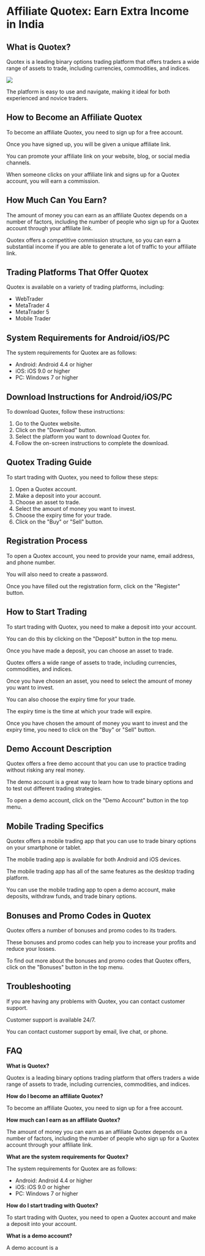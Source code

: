 # Affiliate Quotex: Earn Extra Income in India

## What is Quotex?

Quotex is a leading binary options trading platform that offers traders
a wide range of assets to trade, including currencies, commodities, and
indices.

[![](https://static.quotex.io/files/4_en/300_250.jpg)](https://traff.sbs/brokerqxlid)

The platform is easy to use and navigate, making it ideal for both
experienced and novice traders.

## How to Become an Affiliate Quotex

To become an affiliate Quotex, you need to sign up for a free account.

Once you have signed up, you will be given a unique affiliate link.

You can promote your affiliate link on your website, blog, or social
media channels.

When someone clicks on your affiliate link and signs up for a Quotex
account, you will earn a commission.

## How Much Can You Earn?

The amount of money you can earn as an affiliate Quotex depends on a
number of factors, including the number of people who sign up for a
Quotex account through your affiliate link.

Quotex offers a competitive commission structure, so you can earn a
substantial income if you are able to generate a lot of traffic to your
affiliate link.

## Trading Platforms That Offer Quotex

Quotex is available on a variety of trading platforms, including:

-   WebTrader
-   MetaTrader 4
-   MetaTrader 5
-   Mobile Trader

## System Requirements for Android/iOS/PC

The system requirements for Quotex are as follows:

-   Android: Android 4.4 or higher
-   iOS: iOS 9.0 or higher
-   PC: Windows 7 or higher

## Download Instructions for Android/iOS/PC

To download Quotex, follow these instructions:

1.  Go to the Quotex website.
2.  Click on the "Download" button.
3.  Select the platform you want to download Quotex for.
4.  Follow the on-screen instructions to complete the download.

## Quotex Trading Guide

To start trading with Quotex, you need to follow these steps:

1.  Open a Quotex account.
2.  Make a deposit into your account.
3.  Choose an asset to trade.
4.  Select the amount of money you want to invest.
5.  Choose the expiry time for your trade.
6.  Click on the "Buy" or "Sell" button.

## Registration Process

To open a Quotex account, you need to provide your name, email address,
and phone number.

You will also need to create a password.

Once you have filled out the registration form, click on the
"Register" button.

## How to Start Trading

To start trading with Quotex, you need to make a deposit into your
account.

You can do this by clicking on the "Deposit" button in the top
menu.

Once you have made a deposit, you can choose an asset to trade.

Quotex offers a wide range of assets to trade, including currencies,
commodities, and indices.

Once you have chosen an asset, you need to select the amount of money
you want to invest.

You can also choose the expiry time for your trade.

The expiry time is the time at which your trade will expire.

Once you have chosen the amount of money you want to invest and the
expiry time, you need to click on the "Buy" or "Sell"
button.

## Demo Account Description

Quotex offers a free demo account that you can use to practice trading
without risking any real money.

The demo account is a great way to learn how to trade binary options and
to test out different trading strategies.

To open a demo account, click on the "Demo Account" button in the
top menu.

## Mobile Trading Specifics

Quotex offers a mobile trading app that you can use to trade binary
options on your smartphone or tablet.

The mobile trading app is available for both Android and iOS devices.

The mobile trading app has all of the same features as the desktop
trading platform.

You can use the mobile trading app to open a demo account, make
deposits, withdraw funds, and trade binary options.

## Bonuses and Promo Codes in Quotex

Quotex offers a number of bonuses and promo codes to its traders.

These bonuses and promo codes can help you to increase your profits and
reduce your losses.

To find out more about the bonuses and promo codes that Quotex offers,
click on the "Bonuses" button in the top menu.

## Troubleshooting

If you are having any problems with Quotex, you can contact customer
support.

Customer support is available 24/7.

You can contact customer support by email, live chat, or phone.

## FAQ

**What is Quotex?**

Quotex is a leading binary options trading platform that offers traders
a wide range of assets to trade, including currencies, commodities, and
indices.

**How do I become an affiliate Quotex?**

To become an affiliate Quotex, you need to sign up for a free account.

**How much can I earn as an affiliate Quotex?**

The amount of money you can earn as an affiliate Quotex depends on a
number of factors, including the number of people who sign up for a
Quotex account through your affiliate link.

**What are the system requirements for Quotex?**

The system requirements for Quotex are as follows:

-   Android: Android 4.4 or higher
-   iOS: iOS 9.0 or higher
-   PC: Windows 7 or higher

**How do I start trading with Quotex?**

To start trading with Quotex, you need to open a Quotex account and make
a deposit into your account.

**What is a demo account?**

A demo account is a

